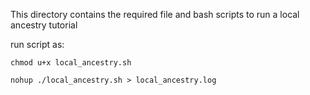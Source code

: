 This directory contains the required file and bash scripts to run a local ancestry tutorial 

run script as:

`chmod u+x local_ancestry.sh`

`nohup ./local_ancestry.sh > local_ancestry.log`

